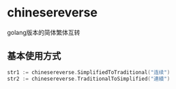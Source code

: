 # chinesereverse
golang版本的简体繁体互转

## 基本使用方式
```go
str1 := chinesereverse.SimplifiedToTraditional("连续")
str2 := chinesereverse.TraditionalToSimplified("連續")
```